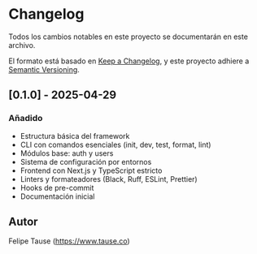 # Changelog

Todos los cambios notables en este proyecto se documentarán en este archivo.

El formato está basado en [Keep a Changelog](https://keepachangelog.com/es/1.0.0/),
y este proyecto adhiere a [Semantic Versioning](https://semver.org/spec/v2.0.0.html).

## [0.1.0] - 2025-04-29

### Añadido
- Estructura básica del framework
- CLI con comandos esenciales (init, dev, test, format, lint)
- Módulos base: auth y users
- Sistema de configuración por entornos
- Frontend con Next.js y TypeScript estricto
- Linters y formateadores (Black, Ruff, ESLint, Prettier)
- Hooks de pre-commit
- Documentación inicial

## Autor
Felipe Tause (https://www.tause.co)
